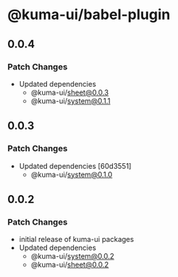 # @kuma-ui/babel-plugin

## 0.0.4

### Patch Changes

- Updated dependencies
  - @kuma-ui/sheet@0.0.3
  - @kuma-ui/system@0.1.1

## 0.0.3

### Patch Changes

- Updated dependencies [60d3551]
  - @kuma-ui/system@0.1.0

## 0.0.2

### Patch Changes

- initial release of kuma-ui packages
- Updated dependencies
  - @kuma-ui/system@0.0.2
  - @kuma-ui/sheet@0.0.2

